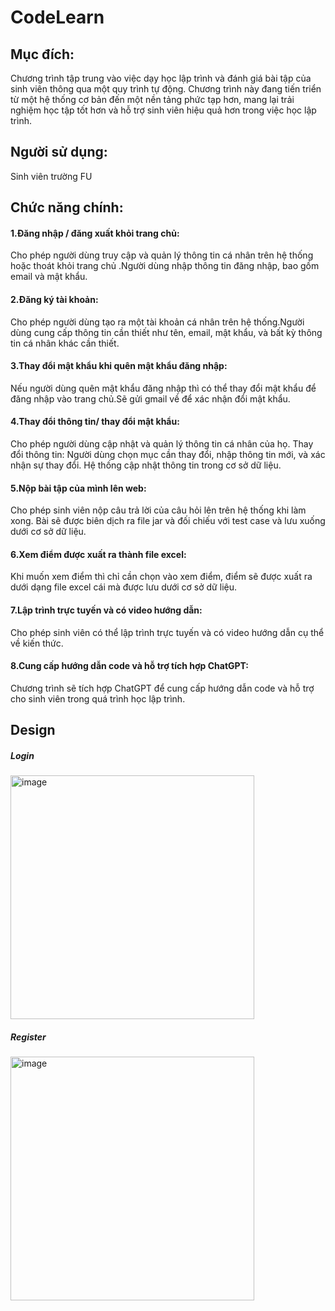 # CodeLearn

## Mục đích: 
Chương trình tập trung vào việc dạy học lập trình và đánh giá bài tập của sinh viên thông qua một quy trình tự động. Chương trình này đang tiến triển từ một hệ thống cơ bản đến một nền tảng phức tạp hơn, mang lại trải nghiệm học tập tốt hơn và hỗ trợ sinh viên hiệu quả hơn trong việc học lập trình.

## Người sử dụng: 
Sinh viên trường FU

## Chức năng chính:
#### 1.Đăng nhập / đăng xuất khỏi trang chủ:
Cho phép người dùng truy cập và quản lý thông tin cá nhân trên hệ thống hoặc thoát khỏi trang chủ .Người dùng nhập thông tin đăng nhập, bao gồm email và mật khẩu. 

#### 2.Đăng ký tài khoản:
Cho phép người dùng tạo ra một tài khoản cá nhân trên hệ thống.Người dùng cung cấp thông tin cần thiết như tên, email, mật khẩu, và bất kỳ thông tin cá nhân khác cần thiết.

#### 3.Thay đổi mật khẩu khi quên mật khẩu đăng nhập:
Nếu người dùng quên mật khẩu đăng nhập thì có thể thay đổi mật khẩu để đăng nhập vào trang chủ.Sẽ gửi gmail về để xác nhận đổi mật khẩu.

#### 4.Thay đổi thông tin/ thay đổi mật khẩu:
Cho phép người dùng cập nhật và quản lý thông tin cá nhân của họ. Thay đổi thông tin: Người dùng chọn mục cần thay đổi, nhập thông tin mới, và xác nhận sự thay đổi. Hệ thống cập nhật thông tin trong cơ sở dữ liệu. 

#### 5.Nộp bài tập của mình lên web:
Cho phép sinh viên nộp câu trả lời của câu hỏi lên trên hệ thống khi làm xong. Bài sẽ được biên dịch ra file jar và đối chiếu với test case và lưu xuống dưới cơ sở dữ liệu.

#### 6.Xem điểm được xuất ra thành file excel:
Khi muốn xem điểm thì chỉ cần chọn vào xem điểm, điểm sẽ được xuất ra dưới dạng file excel cái mà được lưu dưới cơ sở dữ liệu.

#### 7.Lập trình trực tuyến và có video hướng dẫn:
Cho phép sinh viên có thể lập trình trực tuyến và có video hướng dẫn cụ thể về kiến thức.

#### 8.Cung cấp hướng dẫn code và hỗ trợ tích hợp ChatGPT:
Chương trình sẽ tích hợp ChatGPT để cung cấp hướng dẫn code và hỗ trợ cho sinh viên trong quá trình học lập trình.
## Design
##### Login

<img width="390" alt="image" src="https://github.com/pmktien3101/CodeLearn/assets/127570843/0902e0c4-2958-40a6-9350-43e78af951cd">

##### Register

<img width="390" alt="image" src="https://github.com/pmktien3101/CodeLearn/assets/127570843/8084cf2c-5732-42c7-9d4c-02e4c5a32779">


